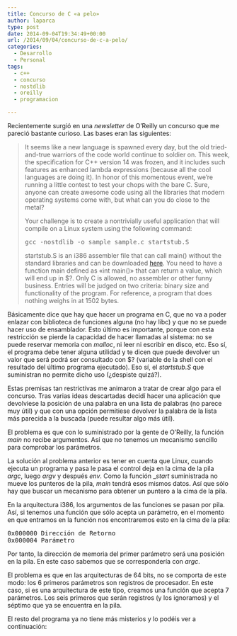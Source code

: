 ```yaml
---
title: Concurso de C «a pelo»
author: laparca
type: post
date: 2014-09-04T19:34:49+00:00
url: /2014/09/04/concurso-de-c-a-pelo/
categories:
  - Desarrollo
  - Personal
tags:
  - c++
  - concurso
  - nostdlib
  - oreilly
  - programacion

---
```

Recientemente surgió en una _newsletter_ de O&#8217;Reilly un concurso que me pareció bastante curioso. Las bases eran las siguientes:

> It seems like a new language is spawned every day, but the old tried-and-true warriors of the code world continue to soldier on. This week, the specification for C++ version 14 was frozen, and it includes such features as enhanced lambda expressions (because all the cool languages are doing it). In honor of this momentous event, we&#8217;re running a little contest to test your chops with the bare C. Sure, anyone can create awesome code using all the libraries that modern operating systems come with, but what can you do close to the metal?
> 
> Your challenge is to create a nontrivially useful application that will compile on a Linux system using the following command:
> 
> <pre>gcc -nostdlib -o sample sample.c startstub.S</pre>
> 
> startstub.S is an i386 assembler file that can call main() without the standard libraries and can be downloaded <a href="http://post.oreilly.com/rd/9z1zl2pjf7k32f7q4a95o39a0gurq0mgglunpmekvm8" target="_blank">here</a>. You need to have a function main defined as «int main()» that can return a value, which will end up in $?. Only C is allowed, no assembler or other funny business. Entries will be judged on two criteria: binary size and functionality of the program. For reference, a program that does nothing weighs in at 1502 bytes.

Básicamente dice que hay que hacer un programa en C, que no va a poder enlazar con biblioteca de funciones alguna (no hay libc) y que no se puede hacer uso de ensamblador. Esto último es importante, porque con esta restricción se pierde la capacidad de hacer llamadas al sistema: no se puede reservar memoria con _malloc_, ni leer ni escribir en disco, etc. Eso sí, el programa debe tener alguna utilidad y te dicen que puede devolver un valor que será podrá ser consultado con $? (variable de la shell con el resultado del último programa ejecutado). Eso sí, el _startstub.S_ que suministran no permite dicho uso (¿despiste quizá?).

Estas premisas tan restrictivas me animaron a tratar de crear algo para el concurso. Tras varias ideas descartadas decidí hacer una aplicación que devolviese la posición de una palabra en una lista de palabras (no parece muy útil) y que con una opción permitiese devolver la palabra de la lista más parecida a la buscada (puede resultar algo más útil).

El problema es que con lo suministrado por la gente de O&#8217;Reilly, la función _main_ no recibe argumentos. Así que no tenemos un mecanismo sencillo para comprobar los parámetros.

La solución al problema anterior es tener en cuenta que Linux, cuando ejecuta un programa y pasa le pasa el control deja en la cima de la pila _argc_, luego _argv_ y después _env_. Como la función __start_ suministrada no mueve los punteros de la pila, _main_ tendrá esos mismos datos. Así que sólo hay que buscar un mecanismo para obtener un puntero a la cima de la pila.

En la arquitectura i386, los argumentos de las funciones se pasan por pila. Así, si tenemos una función que sólo acepta un parámetro, en el momento en que entramos en la función nos encontraremos esto en la cima de la pila:

<pre>0x000000 Dirección de Retorno
0x000004 Parámetro</pre>

Por tanto, la dirección de memoria del primer parámetro será una posición en la pila. En este caso sabemos que se correspondería con _argc_.

El problema es que en las arquitecturas de 64 bits, no se comporta de este modo: los 6 primeros parámetros son registros de procesador. En este caso, si es una arquitectura de este tipo, creamos una función que acepta 7 parámetros. Los seis primeros que serán registros (y los ignoramos) y el séptimo que ya se encuentra en la pila.

El resto del programa ya no tiene más misterios y lo podéis ver a continuación: